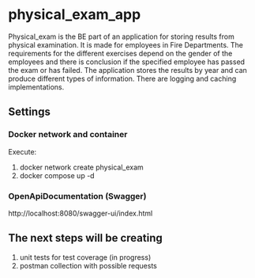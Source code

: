 # physical_exam_app

Physical_exam is the BE part of an application for storing results from physical examination. It is made for employees in Fire Departments. 
The requirements for the different exercises depend on the gender of the employees and there is conclusion if the specified employee has passed the exam 
or has failed. The application stores the results by year and can produce different types of information.
There are logging and caching implementations.

## Settings

### Docker network and container
Execute:
1. docker network create physical_exam
2. docker compose up -d

### OpenApiDocumentation (Swagger)
http://localhost:8080/swagger-ui/index.html

## The next steps will be creating
1. unit tests for test coverage (in progress)
2. postman collection with possible requests
